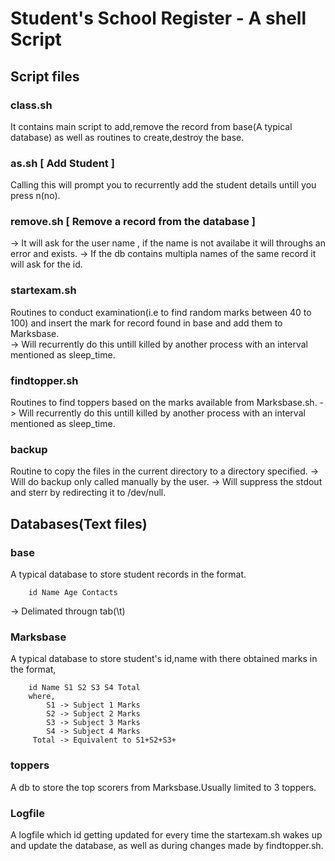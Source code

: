 # Student's School Register - A shell Script
## Script files
### class.sh 
It contains main script to add,remove the record from base(A typical database) as well as routines to create,destroy the base.
### as.sh [ Add Student ]
Calling this will prompt you to recurrently add the student details untill you press n(no).
### remove.sh [ Remove a record from the database ]
-> It will ask for the user name , if the name is    not availabe it will throughs an error and exists.
-> If the db contains multipla names of the same record it will ask for the id.
### startexam.sh
Routines to conduct examination(i.e to find random marks between 40 to 100) and insert the mark for record found in base and add them to Marksbase.     
-> Will recurrently do this untill killed by another process with an interval mentioned as sleep_time.
### findtopper.sh
Routines to find toppers based on the marks available from Marksbase.sh.
-> Will recurrently do this untill killed by another process with an interval mentioned as sleep_time.
### backup
Routine to copy the files in the current directory to a directory specified.
-> Will do backup only called manually by the user.
-> Will suppress the stdout and sterr by redirecting it to /dev/null.
## Databases(Text files)
### base
A typical database to store student records in the format.

        id Name Age Contacts
-> Delimated througn tab(\t)
### Marksbase
A typical database to store student's id,name with there obtained marks in the format,

        id Name S1 S2 S3 S4 Total
        where,
            S1 -> Subject 1 Marks
            S2 -> Subject 2 Marks
            S3 -> Subject 3 Marks
            S4 -> Subject 4 Marks
         Total -> Equivalent to S1+S2+S3+
### toppers
A db to store the top scorers from Marksbase.Usually limited to 3 toppers.
### Logfile
A logfile which id getting updated for every time the startexam.sh wakes up and update the database, as well as during changes made by findtopper.sh. 